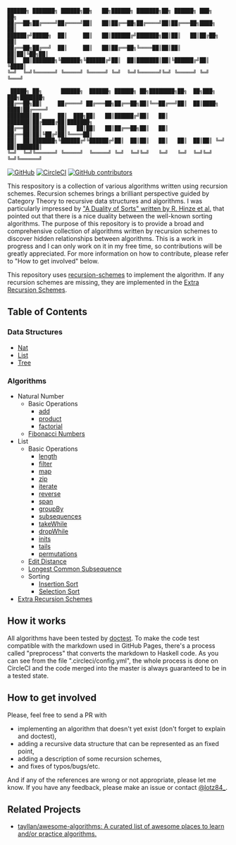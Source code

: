 ```
██████╗ ███████╗ ██████╗██╗   ██╗██████╗ ███████╗██╗ ██████╗ ███╗   ██╗
██╔══██╗██╔════╝██╔════╝██║   ██║██╔══██╗██╔════╝██║██╔═══██╗████╗  ██║
██████╔╝█████╗  ██║     ██║   ██║██████╔╝███████╗██║██║   ██║██╔██╗ ██║
██╔══██╗██╔══╝  ██║     ██║   ██║██╔══██╗╚════██║██║██║   ██║██║╚██╗██║
██║  ██║███████╗╚██████╗╚██████╔╝██║  ██║███████║██║╚██████╔╝██║ ╚████║
╚═╝  ╚═╝╚══════╝ ╚═════╝ ╚═════╝ ╚═╝  ╚═╝╚══════╝╚═╝ ╚═════╝ ╚═╝  ╚═══╝

 █████╗ ██╗      ██████╗  ██████╗ ██████╗ ██╗████████╗██╗  ██╗███╗   ███╗███████╗
██╔══██╗██║     ██╔════╝ ██╔═══██╗██╔══██╗██║╚══██╔══╝██║  ██║████╗ ████║██╔════╝
███████║██║     ██║  ███╗██║   ██║██████╔╝██║   ██║   ███████║██╔████╔██║███████╗
██╔══██║██║     ██║   ██║██║   ██║██╔══██╗██║   ██║   ██╔══██║██║╚██╔╝██║╚════██║
██║  ██║███████╗╚██████╔╝╚██████╔╝██║  ██║██║   ██║   ██║  ██║██║ ╚═╝ ██║███████║
╚═╝  ╚═╝╚══════╝ ╚═════╝  ╚═════╝ ╚═╝  ╚═╝╚═╝   ╚═╝   ╚═╝  ╚═╝╚═╝     ╚═╝╚══════╝
```

[![GitHub](https://img.shields.io/github/license/lotz84/recursion-algorithms)](LICENSE)
[![CircleCI](https://img.shields.io/circleci/build/gh/lotz84/recursion-algorithms)](https://app.circleci.com/pipelines/github/lotz84/recursion-algorithms)
[![GitHub contributors](https://img.shields.io/github/contributors/lotz84/recursion-algorithms)](https://github.com/lotz84/recursion-algorithms/graphs/contributors)

This respository is a collection of various algorithms written using recursion schemes. Recursion schemes brings a brilliant perspective guided by Category Theory to recursive data structures and algorithms. I was particularly impressed by ["A Duality of Sorts" written by R. Hinze et al.](https://www.semanticscholar.org/paper/A-Duality-of-Sorts-Hinze-Magalh%C3%A3es/62a1d9ecaea95fbceb42c644ca38dd577b85fe4d) that pointed out that there is a nice duality between the well-known sorting algorithms. The purpose of this repository is to provide a broad and comprehensive collection of algorithms written by recursion schemes to discover hidden relationships between algorithms. This is a work in progress and I can only work on it in my free time, so contributions will be greatly appreciated. For more information on how to contribute, please refer to "How to get involved" below.

This repository uses [recursion-schemes](https://hackage.haskell.org/package/recursion-schemes) to implement the algorithm. If any recursion schemes are missing, they are implemented in the [Extra Recursion Schemes](RecursionSchemes/Extra.md).

## Table of Contents
### Data Structures
- [Nat](DataStructures/Nat.md)
- [List](DataStructures/List.md)
- [Tree](DataStructures/Tree.md)

### Algorithms
- Natural Number
  - Basic Operations
    - [add](Algorithms/Nat/BasicOperations/Add.md)
    - [product](Algorithms/Nat/BasicOperations/Product.md)
    - [factorial](Algorithms/Nat/BasicOperations/Factorial.md)
  - [Fibonacci Numbers](Algorithms/Nat/Fibonacci.md)
- List
  - Basic Operations
    - [length](Algorithms/List/BasicOperations/Length.md)
    - [filter](Algorithms/List/BasicOperations/Filter.md)
    - [map](Algorithms/List/BasicOperations/Map.md)
    - [zip](Algorithms/List/BasicOperations/Zip.md)
    - [iterate](Algorithms/List/BasicOperations/Iterate.md)
    - [reverse](Algorithms/List/BasicOperations/Reverse.md)
    - [span](Algorithms/List/BasicOperations/Span.md)
    - [groupBy](Algorithms/List/BasicOperations/GroupBy.md)
    - [subsequences](Algorithms/List/BasicOperations/Subsequences.md)
    - [takeWhile](Algorithms/List/BasicOperations/TakeWhile.md)
    - [dropWhile](Algorithms/List/BasicOperations/DropWhile.md)
    - [inits](Algorithms/List/BasicOperations/Inits.md)
    - [tails](Algorithms/List/BasicOperations/Tails.md)
    - [permutations](Algorithms/List/BasicOperations/Permutations.md)
  - [Edit Distance](Algorithms/List/EditDistance.md)
  - [Longest Common Subsequence](Algorithms/List/LongestCommonSubsequence.md)
  - Sorting
    - [Insertion Sort](Algorithms/List/Sorting/InsertionSort.md)
    - [Selection Sort](Algorithms/List/Sorting/SelectionSort.md)
- [Extra Recursion Schemes](RecursionSchemes/Extra.md)

## How it works
All algorithms have been tested by [doctest](https://hackage.haskell.org/package/doctest). To make the code test compatible with the markdown used in GitHub Pages, there's a process called "preprocess" that converts the markdown to Haskell code. As you can see from the file ".circleci/config.yml", the whole process is done on CircleCI and the code merged into the master is always guaranteed to be in a tested state.

## How to get involved
Please, feel free to send a PR with

- implementing an algorithm that doesn't yet exist (don't forget to explain and doctest),
- adding a recursive data structure that can be represented as an fixed point,
- adding a description of some recursion schemes,
- and fixes of typos/bugs/etc.

And if any of the references are wrong or not appropriate, please let me know. If you have any feedback, please make an issue or contact [@lotz84\_](https://twitter.com/lotz84_).

## Related Projects
- [tayllan/awesome-algorithms: A curated list of awesome places to learn and/or practice algorithms.](https://github.com/tayllan/awesome-algorithms)
